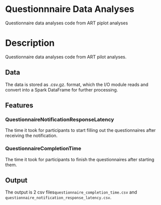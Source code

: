 # Questionnnaire Data Analyses
Questionnaire data analyses code from ART piplot analyses

# Description

Questionnaire data analyses code from ART pilot analyses.

## Data
The data is stored as .csv.gz. format, which the I/O module reads and convert into a Spark DataFrame for further processing.

## Features
### QuestionnaireNotificationResponseLatency

The time it took for participants to start filling out the questionnaires after receiving the notification.
### QuestionnaireCompletionTime

The time it took for participants to finish the questionnaires after starting them.

## Output

The output is 2 csv files`questionnaire_completion_time.csv` and `questionnaire_notification_response_latency.csv`.